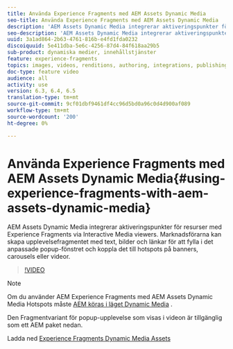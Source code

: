 ```yaml
---
title: Använda Experience Fragments med AEM Assets Dynamic Media
seo-title: Använda Experience Fragments med AEM Assets Dynamic Media
description: 'AEM Assets Dynamic Media integrerar aktiveringspunkter för resurser med Experience Fragments via Interactive Media viewers. Marknadsförarna kan skapa upplevelsefragmentet med text, bilder och länkar för att fylla i det anpassade popup-fönstret och koppla det till hotspots på banners, carousels eller videor. '
seo-description: 'AEM Assets Dynamic Media integrerar aktiveringspunkter för resurser med Experience Fragments via Interactive Media viewers. Marknadsförarna kan skapa upplevelsefragmentet med text, bilder och länkar för att fylla i det anpassade popup-fönstret och koppla det till hotspots på banners, carousels eller videor. '
uuid: 3a1ad864-2b63-4761-816b-e4fd1fda0232
discoiquuid: 5e411dba-5e6c-4256-87d4-84f618aa29b5
sub-product: dynamiska medier, innehållstjänster
feature: experience-fragments
topics: images, videos, renditions, authoring, integrations, publishing, metadata, sharing, publishing
doc-type: feature video
audience: all
activity: use
version: 6.3, 6.4, 6.5
translation-type: tm+mt
source-git-commit: 9cf01dbf9461df4cc96d5bd0a96c0d4d900af089
workflow-type: tm+mt
source-wordcount: '200'
ht-degree: 0%

---
```



# Använda Experience Fragments med AEM Assets Dynamic Media{#using-experience-fragments-with-aem-assets-dynamic-media}

AEM Assets Dynamic Media integrerar aktiveringspunkter för resurser med Experience Fragments via Interactive Media viewers. Marknadsförarna kan skapa upplevelsefragmentet med text, bilder och länkar för att fylla i det anpassade popup-fönstret och koppla det till hotspots på banners, carousels eller videor.

>[!VIDEO](https://video.tv.adobe.com/v/22115/?quality=9&learn=on)

>[!NOTE]
>
>Om du använder AEM Experience Fragments med AEM Assets Dynamic Media Hotspots måste [AEM köras i läget Dynamic Media](https://docs.adobe.com/docs/en/aem/6-3/administer/content/dynamic-media/config-dynamic.html) .

Den Fragmentvariant för popup-upplevelse som visas i videon är tillgänglig som ett AEM paket nedan.

Ladda ned [Experience Fragments Dynamic Media Assets](assets/experience-fragmentsdynamic-mediaassets-100.zip)
